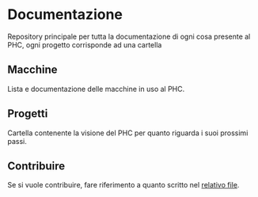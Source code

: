 # Documentazione

Repository principale per tutta la documentazione di ogni cosa presente al PHC,
ogni progetto corrisponde ad una cartella

## Macchine

Lista e documentazione delle macchine in uso al PHC.

## Progetti

Cartella contenente la visione del PHC per quanto riguarda i suoi prossimi
passi.

## Contribuire

Se si vuole contribuire, fare riferimento a quanto scritto nel [relativo
file](./CONTRIBUTING.md).
